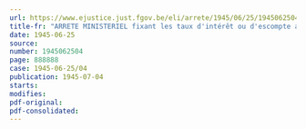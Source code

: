 ```yaml
---
url: https://www.ejustice.just.fgov.be/eli/arrete/1945/06/25/1945062504/justel
title-fr: "ARRETE MINISTERIEL fixant les taux d'intérêt ou d'escompte applicables aux certificats de Trésorerie prorogés"
date: 1945-06-25
source:
number: 1945062504
page: 888888
case: 1945-06-25/04
publication: 1945-07-04
starts:
modifies:
pdf-original:
pdf-consolidated:
---
```


